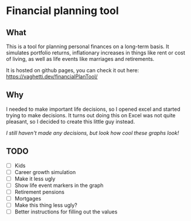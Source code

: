 # Financial planning tool

## What

This is a tool for planning personal finances on a long-term basis. It simulates portfolio returns, inflationary increases in things like rent or cost of living, as well as life events like marriages and retirements.

It is hosted on github pages, you can check it out here: https://vaghetti.dev/financialPlanTool/

## Why

I needed to make important life decisions, so I opened excel and started trying to make decisions. It turns out doing this on Excel was not quite pleasant, so I decided to create this little guy instead.

_I still haven't made any decisions, but look how cool these graphs look!_

## TODO

- [ ] Kids
- [ ] Career growth simulation
- [ ] Make it less ugly
- [ ] Show life event markers in the graph
- [ ] Retirement pensions
- [ ] Mortgages
- [ ] Make this thing less ugly?
- [ ] Better instructions for filling out the values
